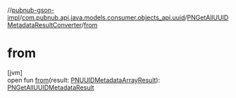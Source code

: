 //[pubnub-gson-impl](../../../index.md)/[com.pubnub.api.java.models.consumer.objects_api.uuid](../index.md)/[PNGetAllUUIDMetadataResultConverter](index.md)/[from](from.md)

# from

[jvm]\
open fun [from](from.md)(result: [PNUUIDMetadataArrayResult](../../../../../pubnub-kotlin/pubnub-kotlin-api/pubnub-kotlin-api/com.pubnub.api.models.consumer.objects.uuid/-p-n-u-u-i-d-metadata-array-result/index.md)): [PNGetAllUUIDMetadataResult](../../../../../pubnub-gson/pubnub-gson-api/pubnub-gson-api/com.pubnub.api.java.models.consumer.objects_api.uuid/-p-n-get-all-u-u-i-d-metadata-result/index.md)

